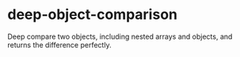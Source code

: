 # deep-object-comparison
Deep compare two objects, including nested arrays and objects, and returns the difference perfectly. 
